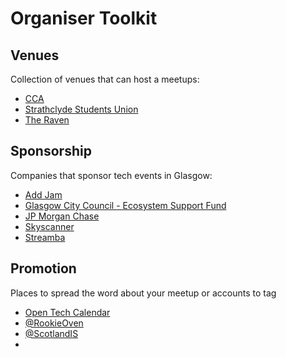 # Organiser Toolkit

## Venues

Collection of venues that can host a meetups:

* [CCA](https://www.cca-glasgow.com/about/venue-hire)
* [Strathclyde Students Union](https://www.strathunion.com)
* [The Raven](https://theravenglasgow.co.uk)


## Sponsorship

Companies that sponsor tech events in Glasgow:

* [Add Jam](https://addjam.com)
* [Glasgow City Council - Ecosystem Support Fund](https://glasgow.gov.uk/index.aspx?articleid=29126)
* [JP Morgan Chase](https://careers.jpmorgan.com/jp/ja/about-us/locations/glasgow)
* [Skyscanner](https://www.skyscanner.net)
* [Streamba](https://streamba.net)

## Promotion

Places to spread the word about your meetup or accounts to tag

* [Open Tech Calendar](https://opentechcalendar.co.uk)
* [@RookieOven](https://twitter.com/rookieoven)
* [@ScotlandIS](https://twitter.com/scotlandis)
* 